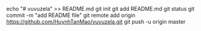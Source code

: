 echo "# vuvuzela" >> README.md
git init
git add README.md
git status
git commit -m "add README file"
git remote add origin https://github.com/HuynhTanMao/vuvuzela.git
git push -u origin master
